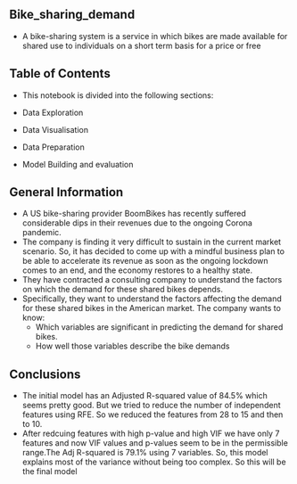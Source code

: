 ## Bike_sharing_demand
- A bike-sharing system is a service in which bikes are made available for shared use to individuals on a short term basis for a price or free


## Table of Contents

- This notebook is divided into the following sections:

- Data Exploration
- Data Visualisation
- Data Preparation
- Model Building and evaluation

## General Information
- A US bike-sharing provider BoomBikes has recently suffered considerable dips in their revenues due to the ongoing Corona pandemic.
- The company is finding it very difficult to sustain in the current market scenario. So, it has decided to come up with a mindful business 
  plan to be able to accelerate its revenue as soon as the ongoing lockdown comes to an end, and the economy restores to a healthy state. 
- They have contracted a consulting company to understand the factors on which the demand for these shared bikes depends.
- Specifically, they want to understand the factors affecting the demand for these shared bikes in the American market. The company wants to know:
  - Which variables are significant in predicting the demand for shared bikes.
  - How well those variables describe the bike demands


## Conclusions
- The initial model has an Adjusted R-squared value of 84.5% which seems pretty good. But we tried to reduce the number of independent features using RFE.
  So we reduced the features from 28 to 15 and then to 10.
- After redcuing features with high p-value and high VIF we have only 7 features and now VIF values and p-values seem to be in the permissible range.The Adj R-squared is   79.1% using 7 variables. So, this model explains most of the variance without being too complex. So this will be the final model
